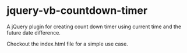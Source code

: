 # jquery-vb-countdown-timer
A jQuery plugin for creating count down timer using current time and the future date difference.

Checkout the index.html file for a simple use case.
